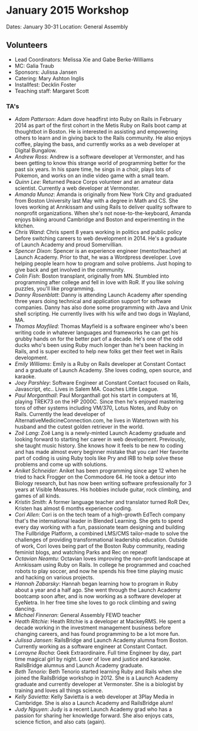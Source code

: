 # January 2015 Workshop

Dates: January 30-31
Location: General Assembly

## Volunteers

* Lead Coordinators: Melissa Xie and Gabe Berke-Williams
* MC: Galia Traub
* Sponsors: Julissa Jansen
* Catering: Mary Ashton Inglis
* Installfest: Decklin Foster
* Teaching staff: Margaret Scott

### TA's

- *Adam Patterson*: Adam dove headfirst into Ruby on Rails in February 2014 as
part of the first cohort in the Metis Ruby on Rails boot camp at thoughtbot in
Boston.  He is interested in assisting and empowering others to learn and in
giving back to the Rails community. He also enjoys coffee, playing the bass, and
currently works as a web developer at Digital Bungalow.
- *Andrew Ross*: Andrew is a software developer at Vermonster, and has been
getting to know this strange world of programming better for the past six years.
In his spare time, he sings in a choir, plays lots of Pokemon, and works on an
indie video game with a small team.
- *Quinn Lee*: Returned Peace Corps volunteer and an amateur data scientist.
Currently a web developer at Vermonster.
- *Amanda Munoz*: Amanda is originally from New York City and graduated from
Boston University last May with a degree in Math and CS. She loves working at
Annkissam and using Rails to deliver quality software to nonprofit
organizations. When she's not nose-to-the-keyboard, Amanda enjoys biking around
Cambridge and Boston and experimenting in the kitchen.
- *Chris Wand*: Chris spent 8 years working in politics and public policy before
switching careers to web development in 2014. He's a graduate of Launch Academy
and proud Somervillian.
- *Spencer Dixon*: Spencer is an experience engineer (mentor/teacher) at Launch
Academy.  Prior to that, he was a Wordpress developer.  Love helping people
learn how to program and solve problems.  Just hoping to give back and get
involved in the community.
- *Colin Fish*: Boston transplant, originally from MN.  Stumbled into programming
after college and fell in love with RoR.  If you like solving puzzles, you'll
like programming.
- *Danny Rosenblatt*: Danny is attending Launch Academy after spending three
years doing technical and application support for software companies. Danny has
also done some programming with Java and Unix shell scripting. He currently
lives with his wife and two dogs in Wayland, MA.
- *Thomas Mayfiled*: Thomas Mayfield is a software engineer who's been writing
code in whatever languages and frameworks he can get his grubby hands on for the
better part of a decade. He's one of the odd ducks who's been using Ruby much
longer than he's been hacking in Rails, and is super excited to help new folks
get their feet wet in Rails development.
- *Emily Williams*: Emily is a Ruby on Rails developer at Constant Contact and a
graduate of Launch Academy. She loves coding, open source, and karaoke.
- *Joey Parshley*: Software Engineer at Constant Contact focused on Rails,
Javascript, etc.. Lives in Salem MA. Coaches Little League.
- *Paul Morganthall*: Paul Morganthall got his start in computers at 16, playing
TREK73 on the HP 2000C. Since then he's enjoyed mastering tons of other systems
including VM/370, Lotus Notes, and Ruby on Rails. Currently the lead developer
of AlternativeMedicineConnection.com, he lives in Watertown with his husband and
the cutest golden retriever in the world.
- *Zoë Lang*: Zoë Lang is a newly-minted Launch Academy graduate and looking
forward to starting her career in web development. Previously, she taught music
history.  She knows how it feels to be new to coding and has made almost every
beginner mistake that you can! Her favorite part of coding is using Ruby tools
like Pry and IRB to help solve these problems and come up with solutions.
- *Aniket Schneider*: Aniket has been programming since age 12 when he tried to
hack Frogger on the Commodore 64.  He took a detour into Biology research, but
has now been writing software professionally for 3 years at Visible Measures.
His hobbies include guitar, rock climbing, and games of all kinds.
- *Kristin Smith*: A former language teacher and translator turned RoR Dev,
Kristen has almost 6 months experience coding.
- *Cori Allen*: Cori is on the tech team of a high-growth EdTech company that's
the international leader in Blended Learning. She gets to spend every day
working with a fun, passionate team designing and building The Fullbridge
Platform, a combined LMS/CMS tailor-made to solve the challenges of providing
transformational leadership education. Outside of work, Cori loves being part of
the Boston Ruby community, reading feminist blogs, and watching Parks and Rec on
repeat!
- *Octavian Neamtu*: Octavian loves improving the non-profit landscape at
Annkissam using Ruby on Rails. In college he programmed and coached robots to
play soccer, and now he spends his free time playing music and hacking on
various projects.
- *Hannah Zabarsky*: Hannah began learning how to program in Ruby about a year
and a half ago. She went through the Launch Academy bootcamp soon after, and is
now working as a software developer at EyeNetra.  In her free time she loves to
go rock climbing and swing dancing.
- *Michael Finneran*: General Assembly FEWD teacher
- *Heath Ritchie*: Heath Ritchie is a developer at MackeyRMS. He spent a decade
working in the investment management business before changing careers, and has
found programming to be a lot more fun.
- *Julissa Jansen*: RailsBridge and Launch Academy alumna from Boston. Currently
working as a software engineer at Constant Contact.
- *Lorrayne Rocha*: Geek Extraordinaire. Full time Engineer by day, part time
magical girl by night. Lover of love and justice and karaoke. RailsBridge
alumnus and Launch Academy graduate.
- *Beth Tenorio*: Beth Tenorio started learning Ruby and Rails when she joined
the RailsBridge workshop in 2012. She is a Launch Academy graduate and currently
developer at Vermonster. She is a biologist by training and loves all things
science.
- *Kelly Savietta*: Kelly Savietta is a web developer at 3Play Media in
Cambridge. She is also a Launch Academy and RailsBridge alum!
- *Judy Nguyen*: Judy is a recent Launch Academy grad who has a passion for
sharing her knowledge forward. She also enjoys cats, science fiction, and also
cats (again).
